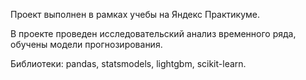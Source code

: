Проект выполнен в рамках учебы на Яндекс Практикуме.

В проекте проведен исследовательский анализ временного ряда, обучены модели прогнозирования.

Библиотеки: pandas, statsmodels, lightgbm, scikit-learn.
